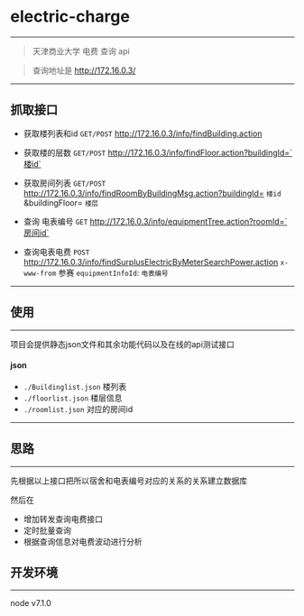 # electric-charge
---
>天津商业大学 电费 查询 api

> 查询地址是 http://172.16.0.3/

---
## 抓取接口

* 获取楼列表和id `GET/POST`  http://172.16.0.3/info/findBuilding.action

* 获取楼的层数 `GET/POST`  http://172.16.0.3/info/findFloor.action?buildingId=`楼id`  

* 获取房间列表 `GET/POST`  http://172.16.0.3/info/findRoomByBuildingMsg.action?buildingId= `楼id` &buildingFloor= `楼层`

* 查询 电表编号 `GET` http://172.16.0.3/info/equipmentTree.action?roomId=`房间id`

* 查询电表电费 `POST`  http://172.16.0.3/info/findSurplusElectricByMeterSearchPower.action `x-www-from` 参赛 `equipmentInfoId`: `电表编号`

---
## 使用
---
项目会提供静态json文件和其余功能代码以及在线的api测试接口
#### json
* `./Buildinglist.json` 楼列表
* `./floorlist.json` 楼层信息
* `./roomlist.json` 对应的房间id

---
## 思路
---

先根据以上接口把所以宿舍和电表编号对应的关系的关系建立数据库

然后在

* 增加转发查询电费接口  
* 定时批量查询
* 根据查询信息对电费波动进行分析

## 开发环境
---
node v7.1.0
